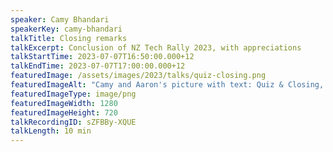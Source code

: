 ```yaml
---
speaker: Camy Bhandari
speakerKey: camy-bhandari
talkTitle: Closing remarks
talkExcerpt: Conclusion of NZ Tech Rally 2023, with appreciations
talkStartTime: 2023-07-07T16:50:00.000+12
talkEndTime: 2023-07-07T17:00:00.000+12
featuredImage: /assets/images/2023/talks/quiz-closing.png
featuredImageAlt: "Camy and Aaron's picture with text: Quiz & Closing, NZ Tech Rally"
featuredImageType: image/png
featuredImageWidth: 1280
featuredImageHeight: 720
talkRecordingID: sZFBBy-XQUE
talkLength: 10 min
---
```

